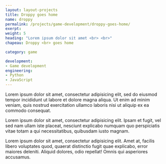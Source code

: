 ```yaml
---
layout: layout-projects
title: Droppy goes home
name: droppy
permalink: /projects/game-development/droppy-goes-home/
exerpt:
weight: 5
heading: "Lorem ipsum dolor sit amet <br> <br>"
chapeau: Droppy <br> goes home

category: game

development:
- Game development
engineering:
- Python
- JavaScript
---
```


Lorem ipsum dolor sit amet, consectetur adipisicing elit, sed do eiusmod tempor incididunt ut labore et dolore magna aliqua. Ut enim ad minim veniam, quis nostrud exercitation ullamco laboris nisi ut aliquip ex ea commodo consequat.

Lorem ipsum dolor sit amet, consectetur adipisicing elit. Ipsam et fugit, vel sed nam ullam iste placeat, nesciunt explicabo numquam quo perspiciatis vitae totam a qui necessitatibus, quibusdam iusto magnam.

Lorem ipsum dolor sit amet, consectetur adipisicing elit. Amet at, facilis libero voluptates quod, quaerat distinctio fugit quae explicabo, error maiores deleniti. Aliquid dolores, odio repellat! Omnis qui asperiores accusamus.